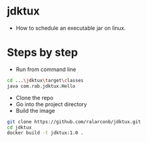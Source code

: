 # jdktux
- How to schedule an executable jar on linux.
# Steps by step
- Run from command line
```sh
cd ...\jdktux\target\classes
java com.rab.jdktux.Hello
```
- Clone the repo
- Go into the project directory
- Build the image
```sh
git clone https://github.com/ralarconb/jdktux.git
cd jdktux
docker build -t jdktux:1.0 .
```
